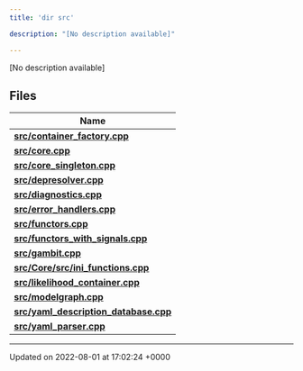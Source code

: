 ```yaml
---
title: 'dir src'

description: "[No description available]"

---
```







[No description available]

## Files

| Name           |
| -------------- |
| **[src/container_factory.cpp](/documentation/code/files/container__factory_8cpp/#file-container-factory.cpp)**  |
| **[src/core.cpp](/documentation/code/files/core_8cpp/#file-core.cpp)**  |
| **[src/core_singleton.cpp](/documentation/code/files/core__singleton_8cpp/#file-core-singleton.cpp)**  |
| **[src/depresolver.cpp](/documentation/code/files/depresolver_8cpp/#file-depresolver.cpp)**  |
| **[src/diagnostics.cpp](/documentation/code/files/diagnostics_8cpp/#file-diagnostics.cpp)**  |
| **[src/error_handlers.cpp](/documentation/code/files/error__handlers_8cpp/#file-error-handlers.cpp)**  |
| **[src/functors.cpp](/documentation/code/files/functors_8cpp/#file-functors.cpp)**  |
| **[src/functors_with_signals.cpp](/documentation/code/files/functors__with__signals_8cpp/#file-functors-with-signals.cpp)**  |
| **[src/gambit.cpp](/documentation/code/files/gambit_8cpp/#file-gambit.cpp)**  |
| **[src/Core/src/ini_functions.cpp](/documentation/code/files/core_2src_2ini__functions_8cpp/#file-core/src/ini-functions.cpp)**  |
| **[src/likelihood_container.cpp](/documentation/code/files/likelihood__container_8cpp/#file-likelihood-container.cpp)**  |
| **[src/modelgraph.cpp](/documentation/code/files/modelgraph_8cpp/#file-modelgraph.cpp)**  |
| **[src/yaml_description_database.cpp](/documentation/code/files/yaml__description__database_8cpp/#file-yaml-description-database.cpp)**  |
| **[src/yaml_parser.cpp](/documentation/code/files/yaml__parser_8cpp/#file-yaml-parser.cpp)**  |






-------------------------------

Updated on 2022-08-01 at 17:02:24 +0000
